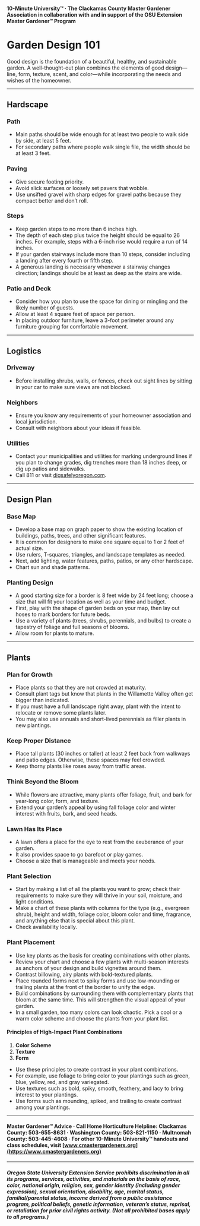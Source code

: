 #### 10-Minute University™ · The Clackamas County Master Gardener Association in collaboration with and in support of the OSU Extension Master Gardener™ Program

# Garden Design 101

Good design is the foundation of a beautiful, healthy, and sustainable garden. A well-thought-out plan combines the elements of good design—line, form, texture, scent, and color—while incorporating the needs and wishes of the homeowner.

---

## Hardscape

### Path

- Main paths should be wide enough for at least two people to walk side by side, at least 5 feet.
- For secondary paths where people walk single file, the width should be at least 3 feet.

### Paving

- Give secure footing priority.
- Avoid slick surfaces or loosely set pavers that wobble.
- Use unsifted gravel with sharp edges for gravel paths because they compact better and don’t roll.

### Steps

- Keep garden steps to no more than 6 inches high.
- The depth of each step plus twice the height should be equal to 26 inches. For example, steps with a 6-inch rise would require a run of 14 inches.
- If your garden stairways include more than 10 steps, consider including a landing after every fourth or fifth step.
- A generous landing is necessary whenever a stairway changes direction; landings should be at least as deep as the stairs are wide.

### Patio and Deck

- Consider how you plan to use the space for dining or mingling and the likely number of guests.
- Allow at least 4 square feet of space per person.
- In placing outdoor furniture, leave a 3-foot perimeter around any furniture grouping for comfortable movement.

---

## Logistics

### Driveway

- Before installing shrubs, walls, or fences, check out sight lines by sitting in your car to make sure views are not blocked.

### Neighbors

- Ensure you know any requirements of your homeowner association and local jurisdiction.
- Consult with neighbors about your ideas if feasible.

### Utilities

- Contact your municipalities and utilities for marking underground lines if you plan to change grades, dig trenches more than 18 inches deep, or dig up patios and sidewalks.
- Call 811 or visit [digsafelyoregon.com](https://digsafelyoregon.com).

---

## Design Plan

### Base Map

- Develop a base map on graph paper to show the existing location of buildings, paths, trees, and other significant features.
- It is common for designers to make one square equal to 1 or 2 feet of actual size.
- Use rulers, T-squares, triangles, and landscape templates as needed.
- Next, add lighting, water features, paths, patios, or any other hardscape.
- Chart sun and shade patterns.

### Planting Design

- A good starting size for a border is 8 feet wide by 24 feet long; choose a size that will fit your location as well as your time and budget.
- First, play with the shape of garden beds on your map, then lay out hoses to mark borders for future beds.
- Use a variety of plants (trees, shrubs, perennials, and bulbs) to create a tapestry of foliage and full seasons of blooms.
- Allow room for plants to mature.

---

## Plants

### Plan for Growth

- Place plants so that they are not crowded at maturity.
- Consult plant tags but know that plants in the Willamette Valley often get bigger than indicated.
- If you must have a full landscape right away, plant with the intent to relocate or remove some plants later.
- You may also use annuals and short-lived perennials as filler plants in new plantings.

### Keep Proper Distance

- Place tall plants (30 inches or taller) at least 2 feet back from walkways and patio edges. Otherwise, these spaces may feel crowded.
- Keep thorny plants like roses away from traffic areas.

### Think Beyond the Bloom

- While flowers are attractive, many plants offer foliage, fruit, and bark for year-long color, form, and texture.
- Extend your garden’s appeal by using fall foliage color and winter interest with fruits, bark, and seed heads.

### Lawn Has Its Place

- A lawn offers a place for the eye to rest from the exuberance of your garden.
- It also provides space to go barefoot or play games.
- Choose a size that is manageable and meets your needs.

### Plant Selection

- Start by making a list of all the plants you want to grow; check their requirements to make sure they will thrive in your soil, moisture, and light conditions.
- Make a chart of these plants with columns for the type (e.g., evergreen shrub), height and width, foliage color, bloom color and time, fragrance, and anything else that is special about this plant.
- Check availability locally.

### Plant Placement

- Use key plants as the basis for creating combinations with other plants.
- Review your chart and choose a few plants with multi-season interests as anchors of your design and build vignettes around them.
- Contrast billowing, airy plants with bold-textured plants.
- Place rounded forms next to spiky forms and use low-mounding or trailing plants at the front of the border to unify the edge.
- Build combinations by surrounding them with complementary plants that bloom at the same time. This will strengthen the visual appeal of your garden.
- In a small garden, too many colors can look chaotic. Pick a cool or a warm color scheme and choose the plants from your plant list.

#### Principles of High-Impact Plant Combinations

1. **Color Scheme**
2. **Texture**
3. **Form**

- Use these principles to create contrast in your plant combinations.
- For example, use foliage to bring color to your plantings such as green, blue, yellow, red, and gray variegated.
- Use textures such as bold, spiky, smooth, feathery, and lacy to bring interest to your plantings.
- Use forms such as mounding, spiked, and trailing to create contrast among your plantings.

---

#### Master Gardener™ Advice · Call Home Horticulture Helpline: Clackamas County: 503-655-8631 · Washington County: 503-821-1150 · Multnomah County: 503-445-4608 · For other 10-Minute University™ handouts and class schedules, visit [www.cmastergardeners.org](https://www.cmastergardeners.org)

---

##### Oregon State University Extension Service prohibits discrimination in all its programs, services, activities, and materials on the basis of race, color, national origin, religion, sex, gender identity (including gender expression), sexual orientation, disability, age, marital status, familial/parental status, income derived from a public assistance program, political beliefs, genetic information, veteran’s status, reprisal, or retaliation for prior civil rights activity. (Not all prohibited bases apply to all programs.)
